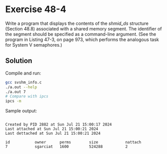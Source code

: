 # Exercise 48-4

Write a program that displays the contents of the *shmid_ds* structure (Section 48.8)
associated with a shared memory segment. The identifier of the segment should be specified
as a command-line argument. (See the program in Listing 47-3, on page 973, which performs
the analogous task for System V semaphores.)

## Solution

Compile and run:

```bash
gcc svshm_info.c
./a.out --help
./a.out 7
# Compare with ipcs
ipcs -m
```

Sample output:

```

Created by PID 2882 at Sun Jul 21 15:00:17 2024
Last attached at Sun Jul 21 15:00:21 2024
Last dettached at Sun Jul 21 15:00:21 2024

id           owner      perms        size            nattach
7            sgarciat   1600         524288          2
```
